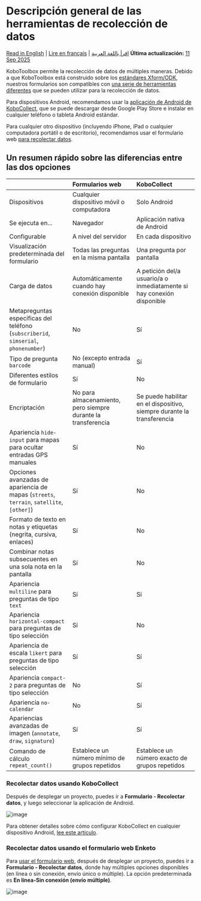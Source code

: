 # Descripción general de las herramientas de recolección de datos
<a href="../data-collection-tools.html">Read in English</a> | <a href="../fr/data-collection-tools.html">Lire en français</a> | <a href="../ar/data-collection-tools.html">اقرأ باللغة العربية</a>
**Última actualización:** <a href="https://github.com/kobotoolbox/docs/blob/53c2e7dae53b8450c51194fb49c7d915fe735012/source/data-collection-tools.md" class="reference">11 Sep 2025</a>

KoboToolbox permite la recolección de datos de múltiples maneras. Debido a que KoboToolbox está
construido sobre los [estándares Xform/ODK](https://xlsform.org), nuestros formularios son
compatibles con
[una serie de herramientas diferentes](https://xlsform.org/en/#tools-that-support-xlsforms)
que se pueden utilizar para la recolección de datos.

Para dispositivos Android, recomendamos usar
la [aplicación de Android de KoboCollect](https://play.google.com/store/apps/details?id=org.koboc.collect.android&hl=en_US),
que se puede descargar desde Google Play Store e instalar en cualquier
teléfono o tableta Android estándar.

Para cualquier otro dispositivo (incluyendo iPhone, iPad o cualquier computadora portátil o de escritorio), 
recomendamos usar el formulario web [para recolectar datos](data_through_webforms.md).

## Un resumen rápido sobre las diferencias entre las dos opciones

| &nbsp;                                                                         | Formularios web                                    | KoboCollect                                            |
| :----------------------------------------------------------------------------- | :------------------------------------------------- | :----------------------------------------------------- |
| Dispositivos                                                                   | Cualquier dispositivo móvil o computadora          | Solo Android                                           |
| Se ejecuta en...                                                               | Navegador                                          | Aplicación nativa de Android                           |
| Configurable                                                                   | A nivel del servidor                               | En cada dispositivo                                    |
| Visualización predeterminada del formulario                                    | Todas las preguntas en la misma pantalla           | Una pregunta por pantalla                              |
| Carga de datos                                                                 | Automáticamente cuando hay conexión disponible     | A petición del/a usuario/a o inmediatamente si hay conexión disponible |
| Metapreguntas específicas del teléfono (`subscriberid`, `simserial`, `phonenumber`) | No                                          | Sí                                                     |
| Tipo de pregunta `barcode`                                                     | No (excepto entrada manual)                        | Sí                                                     |
| Diferentes estilos de formulario                                               | Sí                                                 | No                                                     |
| Encriptación                                                                   | No para almacenamiento, pero siempre durante la transferencia | Se puede habilitar en el dispositivo, siempre durante la transferencia |
| Apariencia `hide-input` para mapas para ocultar entradas GPS manuales          | Sí                                                 | No                                                     |
| Opciones avanzadas de apariencia de mapas (`streets`, `terrain`, `satellite`, `[other]`) | Sí                                      | No                                                     |
| Formato de texto en notas y etiquetas (negrita, cursiva, enlaces)              | Sí                                                 | No                                                     |
| Combinar notas subsecuentes en una sola nota en la pantalla                    | Sí                                                 | No                                                     |
| Apariencia `multiline` para preguntas de tipo `text`                           | Sí                                                 | Sí                                                     |
| Apariencia `horizontal-compact` para preguntas de tipo selección               | Sí                                                 | No                                                     |
| Apariencia de escala `likert` para preguntas de tipo selección                 | Sí                                                 | Sí                                                     |
| Apariencia `compact-2` para preguntas de tipo selección                        | No                                                 | Sí                                                     |
| Apariencia `no-calendar`                                                       | No                                                 | Sí                                                     |
| Apariencias avanzadas de imagen (`annotate`, `draw`, `signature`)              | Sí                                                 | Sí                                                     |
| Comando de cálculo `repeat_count()`                                            | Establece un número mínimo de grupos repetidos     | Establece un número exacto de grupos repetidos         |

### Recolectar datos usando KoboCollect

Después de desplegar un proyecto, puedes ir a **Formulario - Recolectar datos**, y luego
seleccionar la aplicación de Android.

![image](/images/data_collection_tool/KoboCollect.gif)

Para obtener detalles sobre cómo configurar KoboCollect en cualquier dispositivo Android,
[lee este artículo](kobocollect_on_android_latest.md).

### Recolectar datos usando el formulario web Enketo

Para [usar el formulario web](data_through_webforms.md), después de desplegar un proyecto, puedes
ir a **Formulario - Recolectar datos**, donde hay múltiples opciones disponibles (en línea o sin conexión, envío
único o múltiple). La opción predeterminada es **En línea-Sin conexión
(envío múltiple)**.

![image](/images/data_collection_tool/Webform.gif)